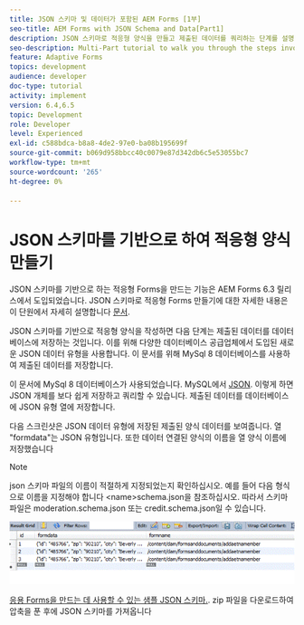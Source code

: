 ```yaml
---
title: JSON 스키마 및 데이터가 포함된 AEM Forms [1부]
seo-title: AEM Forms with JSON Schema and Data[Part1]
description: JSON 스키마로 적응형 양식을 만들고 제출된 데이터를 쿼리하는 단계를 설명하는 여러 부분 자습서입니다.
seo-description: Multi-Part tutorial to walk you through the steps involved in creating Adaptive Form with JSON schema and querying the submitted data.
feature: Adaptive Forms
topics: development
audience: developer
doc-type: tutorial
activity: implement
version: 6.4,6.5
topic: Development
role: Developer
level: Experienced
exl-id: c588bdca-b8a8-4de2-97e0-ba08b195699f
source-git-commit: b069d958bbcc40c0079e87d342db6c5e53055bc7
workflow-type: tm+mt
source-wordcount: '265'
ht-degree: 0%

---
```


# JSON 스키마를 기반으로 하여 적응형 양식 만들기


JSON 스키마를 기반으로 하는 적응형 Forms을 만드는 기능은 AEM Forms 6.3 릴리스에서 도입되었습니다. JSON 스키마로 적응형 Forms 만들기에 대한 자세한 내용은 이 단원에서 자세히 설명합니다 [문서](https://experienceleague.adobe.com/docs/experience-manager-65/forms/adaptive-forms-advanced-authoring/adaptive-form-json-schema-form-model.html).

JSON 스키마를 기반으로 적응형 양식을 작성하면 다음 단계는 제출된 데이터를 데이터베이스에 저장하는 것입니다. 이를 위해 다양한 데이터베이스 공급업체에서 도입된 새로운 JSON 데이터 유형을 사용합니다. 이 문서를 위해 MySql 8 데이터베이스를 사용하여 제출된 데이터를 저장합니다.

이 문서에 MySql 8 데이터베이스가 사용되었습니다. MySQL에서 [JSON](https://dev.mysql.com/doc/refman/8.0/en/json.html). 이렇게 하면 JSON 개체를 보다 쉽게 저장하고 쿼리할 수 있습니다. 제출된 데이터를 데이터베이스에 JSON 유형 열에 저장합니다.

다음 스크린샷은 JSON 데이터 유형에 저장된 제출된 양식 데이터를 보여줍니다. 열 &quot;formdata&quot;는 JSON 유형입니다. 또한 데이터 연결된 양식의 이름을 열 양식 이름에 저장했습니다

>[!NOTE]
>
>json 스키마 파일의 이름이 적절하게 지정되었는지 확인하십시오. 예를 들어 다음 형식으로 이름을 지정해야 합니다 &lt;name>schema.json을 참조하십시오. 따라서 스키마 파일은 moderation.schema.json 또는 credit.schema.json일 수 있습니다.


![데이터 세트](assets/datastored.gif)


[응용 Forms을 만드는 데 사용할 수 있는 샘플 JSON 스키마.](assets/samplejsonschemas.zip). zip 파일을 다운로드하여 압축을 푼 후에 JSON 스키마를 가져옵니다
